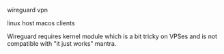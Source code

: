 wireguard vpn

linux host
macos clients

Wireguard requires kernel module which is a bit tricky on VPSes and is not compatible with "it just works" mantra.



